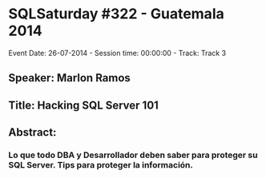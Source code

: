 # SQLSaturday #322 - Guatemala 2014
Event Date: 26-07-2014 - Session time: 00:00:00 - Track: Track 3
## Speaker: Marlon Ramos
## Title: Hacking SQL Server 101
## Abstract:
### Lo que todo DBA y Desarrollador deben saber para proteger su SQL Server. Tips para proteger la información.
